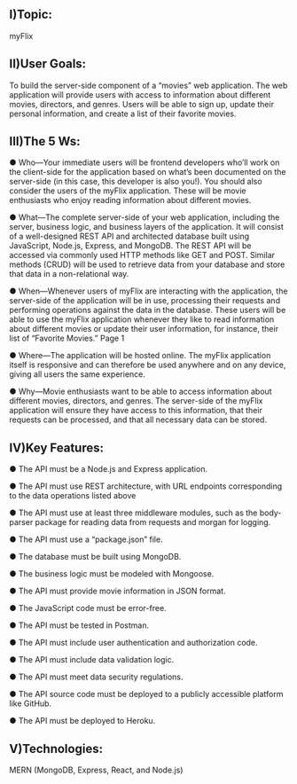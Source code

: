 <h2>I)Topic: </h2> myFlix 

<h2>II)User Goals:</h2> To build the server-side component of a “movies” web application. 
The web application will provide users with access to information about different
movies, directors, and genres. Users will be able to sign up, update their
personal information, and create a list of their favorite movies.

<h2>III)The 5 Ws:</h2>

● Who—Your immediate users will be frontend developers who’ll work on the client-side for the
application based on what’s been documented on the server-side (in this case, this developer
is also you!). You should also consider the users of the myFlix application. These will be
movie enthusiasts who enjoy reading information about different movies.

● What—The complete server-side of your web application, including the server, business logic,
and business layers of the application. It will consist of a well-designed REST API and
architected database built using JavaScript, Node.js, Express, and MongoDB. The REST API
will be accessed via commonly used HTTP methods like GET and POST. Similar methods
(CRUD) will be used to retrieve data from your database and store that data in a non-relational
way.

● When—Whenever users of myFlix are interacting with the application, the server-side of the
application will be in use, processing their requests and performing operations against the
data in the database. These users will be able to use the myFlix application whenever they like
to read information about different movies or update their user information, for instance, their
list of “Favorite Movies.”
Page 1 

● Where—The application will be hosted online. The myFlix application itself is responsive and
can therefore be used anywhere and on any device, giving all users the same experience.

● Why—Movie enthusiasts want to be able to access information about different movies,
directors, and genres. The server-side of the myFlix application will ensure they have access
to this information, that their requests can be processed, and that all necessary data can be
stored.

<h2>IV)Key Features:</h2>

● The API must be a Node.js and Express application.

● The API must use REST architecture, with URL endpoints corresponding to the data
operations listed above

● The API must use at least three middleware modules, such as the body-parser package for
reading data from requests and morgan for logging.

● The API must use a “package.json” file.

● The database must be built using MongoDB.

● The business logic must be modeled with Mongoose.

● The API must provide movie information in JSON format.

● The JavaScript code must be error-free.

● The API must be tested in Postman.

● The API must include user authentication and authorization code.

● The API must include data validation logic.

● The API must meet data security regulations.

● The API source code must be deployed to a publicly accessible platform like GitHub.

● The API must be deployed to Heroku.

<h2>V)Technologies:</h2> MERN (MongoDB, Express, React, and Node.js)
